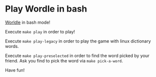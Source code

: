 # Play Wordle in bash

[Worldle](https://www.powerlanguage.co.uk/wordle/) in bash mode!

Execute `make play` in order to play!

Execute `make play-legacy` in order to play the game with linux dictionary words.

Execute `make play-preselected` in order to find the word picked by your friend. 
Ask you find to pick the word via `make pick-a-word`.

Have fun!

